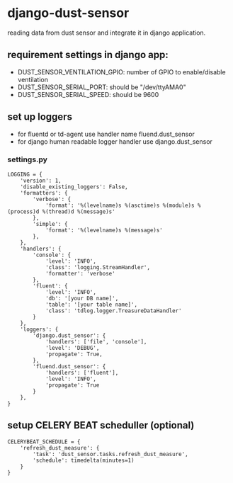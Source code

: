 # django-dust-sensor

reading data from dust sensor and integrate it in django application. 

## requirement settings in django app:

 * DUST_SENSOR_VENTILATION_GPIO: number of GPIO to enable/disable ventilation
 * DUST_SENSOR_SERIAL_PORT: should be "/dev/ttyAMA0"
 * DUST_SENSOR_SERIAL_SPEED: should be 9600

## set up loggers
 * for fluentd or td-agent  use handler name fluend.dust_sensor
 * for django human readable logger handler use django.dust_sensor
    
### settings.py
    LOGGING = {
        'version': 1,
        'disable_existing_loggers': False,
        'formatters': {
            'verbose': {
                'format': '%(levelname)s %(asctime)s %(module)s %(process)d %(thread)d %(message)s'
            },
            'simple': {
                'format': '%(levelname)s %(message)s'
            },
        },
        'handlers': {
            'console': {
                'level': 'INFO',
                'class': 'logging.StreamHandler',
                'formatter': 'verbose'
            },
            'fluent': {
                'level': 'INFO',
                'db': '[your DB name]',
                'table': '[your table name]',
                'class': 'tdlog.logger.TreasureDataHandler'
            }
        },
        'loggers': {
            'django.dust_sensor': {
                'handlers': ['file', 'console'],
                'level': 'DEBUG',
                'propagate': True,
            },
            'fluend.dust_sensor': {
                'handlers': ['fluent'],
                'level': 'INFO',
                'propagate': True
            }
        },
    }


## setup CELERY BEAT scheduller (optional)

    CELERYBEAT_SCHEDULE = {
        'refresh_dust_measure': {
            'task': 'dust_sensor.tasks.refresh_dust_measure',
            'schedule': timedelta(minutes=1)
        }
    }
